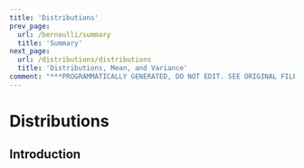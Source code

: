 ```yaml
---
title: 'Distributions'
prev_page:
  url: /bernoulli/summary
  title: 'Summary'
next_page:
  url: /distributions/distributions
  title: 'Distributions, Mean, and Variance'
comment: "***PROGRAMMATICALLY GENERATED, DO NOT EDIT. SEE ORIGINAL FILES IN /content***"
---
```

# Distributions

## Introduction